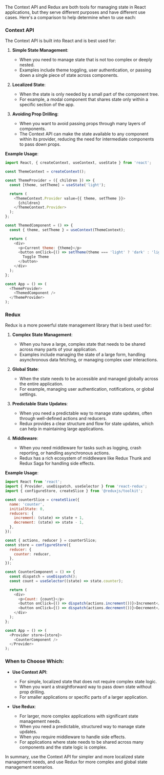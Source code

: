 The Context API and Redux are both tools for managing state in React applications, but they serve different purposes and have different use cases. Here's a comparison to help determine when to use each:

### Context API

The Context API is built into React and is best used for:

1. **Simple State Management**:
   - When you need to manage state that is not too complex or deeply nested.
   - Examples include theme toggling, user authentication, or passing down a single piece of state across components.

2. **Localized State**:
   - When the state is only needed by a small part of the component tree.
   - For example, a modal component that shares state only within a specific section of the app.

3. **Avoiding Prop Drilling**:
   - When you want to avoid passing props through many layers of components.
   - The Context API can make the state available to any component within its provider, reducing the need for intermediate components to pass down props.

**Example Usage**:
```javascript
import React, { createContext, useContext, useState } from 'react';

const ThemeContext = createContext();

const ThemeProvider = ({ children }) => {
  const [theme, setTheme] = useState('light');

  return (
    <ThemeContext.Provider value={{ theme, setTheme }}>
      {children}
    </ThemeContext.Provider>
  );
};

const ThemedComponent = () => {
  const { theme, setTheme } = useContext(ThemeContext);

  return (
    <div>
      <p>Current theme: {theme}</p>
      <button onClick={() => setTheme(theme === 'light' ? 'dark' : 'light')}>
        Toggle Theme
      </button>
    </div>
  );
};

const App = () => (
  <ThemeProvider>
    <ThemedComponent />
  </ThemeProvider>
);
```

### Redux

Redux is a more powerful state management library that is best used for:

1. **Complex State Management**:
   - When you have a large, complex state that needs to be shared across many parts of your application.
   - Examples include managing the state of a large form, handling asynchronous data fetching, or managing complex user interactions.

2. **Global State**:
   - When the state needs to be accessible and managed globally across the entire application.
   - For example, managing user authentication, notifications, or global settings.

3. **Predictable State Updates**:
   - When you need a predictable way to manage state updates, often through well-defined actions and reducers.
   - Redux provides a clear structure and flow for state updates, which can help in maintaining large applications.

4. **Middleware**:
   - When you need middleware for tasks such as logging, crash reporting, or handling asynchronous actions.
   - Redux has a rich ecosystem of middleware like Redux Thunk and Redux Saga for handling side effects.

**Example Usage**:
```javascript
import React from 'react';
import { Provider, useDispatch, useSelector } from 'react-redux';
import { configureStore, createSlice } from '@reduxjs/toolkit';

const counterSlice = createSlice({
  name: 'counter',
  initialState: 0,
  reducers: {
    increment: (state) => state + 1,
    decrement: (state) => state - 1,
  },
});

const { actions, reducer } = counterSlice;
const store = configureStore({
  reducer: {
    counter: reducer,
  },
});

const CounterComponent = () => {
  const dispatch = useDispatch();
  const count = useSelector((state) => state.counter);

  return (
    <div>
      <p>Count: {count}</p>
      <button onClick={() => dispatch(actions.increment())}>Increment</button>
      <button onClick={() => dispatch(actions.decrement())}>Decrement</button>
    </div>
  );
};

const App = () => (
  <Provider store={store}>
    <CounterComponent />
  </Provider>
);
```

### When to Choose Which:

- **Use Context API**:
  - For simple, localized state that does not require complex state logic.
  - When you want a straightforward way to pass down state without prop drilling.
  - For smaller applications or specific parts of a larger application.

- **Use Redux**:
  - For larger, more complex applications with significant state management needs.
  - When you need a predictable, structured way to manage state updates.
  - When you require middleware to handle side effects.
  - For applications where state needs to be shared across many components and the state logic is complex.

In summary, use the Context API for simpler and more localized state management needs, and use Redux for more complex and global state management scenarios.